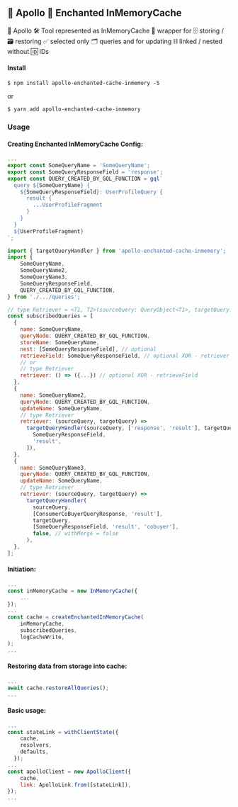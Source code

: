 ## 🚀‍‍ Apollo 🧙 Enchanted InMemoryCache

 🚀 Apollo 🛠‍ Tool represented as InMemoryCache 🧙 wrapper for 🗄 storing / 🗃 restoring ✅ selected only 🗂️ queries and for updating ⛓ linked / nested without 🆔 IDs

#### Install

`$ npm install apollo-enchanted-cache-inmemory -S`

or

`$ yarn add apollo-enchanted-cache-inmemory`

### Usage

#### Creating Enchanted InMemoryCache Config:

```javascript
...
export const SomeQueryName = 'SomeQueryName';
export const SomeQueryResponseField = 'response';
export const QUERY_CREATED_BY_GQL_FUNCTION = gql`
  query ${SomeQueryName} {
    ${SomeQueryResponseField}: UserProfileQuery {
      result {
        ...UserProfileFragment
      }
    }
  }
  ${UserProfileFragment}
`;
```

```javascript
import { targetQueryHandler } from 'apollo-enchanted-cache-inmemory';
import {
    SomeQueryName,
    SomeQueryName2,
    SomeQueryName3,
    SomeQueryResponseField,
    QUERY_CREATED_BY_GQL_FUNCTION,
} from './.../queries';

// type Retriever = <T1, T2>(sourceQuery: QueryObject<T1>, targetQuery: QueryObject<T2>) => QueryObject<T1, T2>,
const subscribedQueries = [
  {
    name: SomeQueryName,
    queryNode: QUERY_CREATED_BY_GQL_FUNCTION,
    storeName: SomeQueryName,
    nest: [SomeQueryResponseField], // optional
    retrieveField: SomeQueryResponseField, // optional XOR - retriever
    // or 
    // type Retriever
    retriever: () => ({...}) // optional XOR - retrieveField
  },
  {
    name: SomeQueryName2,
    queryNode: QUERY_CREATED_BY_GQL_FUNCTION,
    updateName: SomeQueryName,
    // type Retriever
    retriever: (sourceQuery, targetQuery) =>
      targetQueryHandler(sourceQuery, ['response', 'result'], targetQuery, [
        SomeQueryResponseField,
        'result',
      ]),
  },
  {
    name: SomeQueryName3,
    queryNode: QUERY_CREATED_BY_GQL_FUNCTION,
    updateName: SomeQueryName,
    // type Retriever
    retriever: (sourceQuery, targetQuery) =>
      targetQueryHandler(
        sourceQuery,
        [ConsumerCoBuyerQueryResponse, 'result'],
        targetQuery,
        [SomeQueryResponseField, 'result', 'cobuyer'],
        false, // withMerge = false
      ),
  },
];
```

#### Initiation:

```javascript
...
const inMemoryCache = new InMemoryCache({
    ...
});
...
const cache = createEnchantedInMemoryCache(
    inMemoryCache,
    subscribedQueries,
    logCacheWrite,
);
...
```

#### Restoring data from storage into cache:

```javascript
...
await cache.restoreAllQueries();
...
```

#### Basic usage:

```javascript
...
const stateLink = withClientState({
    cache,
    resolvers,
    defaults,
  });
...
const apolloClient = new ApolloClient({
    cache,
    link: ApolloLink.from([stateLink]),
});
...
```
